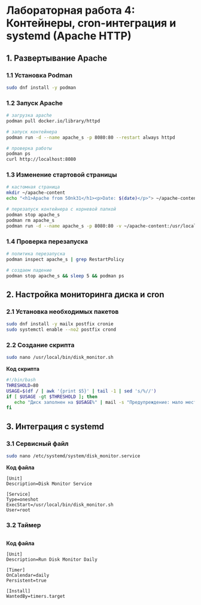 # Лабораторная работа 4: Контейнеры, cron-интеграция и systemd (Apache HTTP)

## 1. Развертывание Apache
### 1.1 Установка Podman
```bash
sudo dnf install -y podman
```

### 1.2 Запуск Apache

```bash
# загрузка apache
podman pull docker.io/library/httpd

# запуск контейнера
podman run -d --name apache_s -p 8080:80 --restart always httpd

# проверка работы
podman ps
curl http://localhost:8080

```

### 1.3 Изменение стартовой страницы
```bash
# кастомная страница
mkdir ~/apache-content
echo "<h1>Apache from 50nk31</h1><p>Date: $(date)</p>"> ~/apache-content/index.html

# перезапуск контейнера с корневой папкой
podman stop apache_s
podman rm apache_s
podman run -d --name apache_s -p 8080:80 -v ~/apache-content:/usr/local/apache2/htdocs --restart always httpd
```

### 1.4 Проверка перезапуска
```bash
# политика перезапуска
podman inspect apache_s | grep RestartPolicy

# создаем падение
podman stop apache_s && sleep 5 && podman ps
```

## 2. Настройка мониторинга диска и cron

### 2.1 Установка необходимых пакетов
```bash
sudo dnf install -y mailx postfix cronie
sudo systemctl enable --no2 postfix crond
```

### 2.2 Создание скрипта

```bash
sudo nano /usr/local/bin/disk_monitor.sh
```
 **Код скрипта**
 ```bash
#!/bin/bash
THRESHOLD=80
USAGE=$(df / | awk '{print $5}' | tail -1 | sed 's/%//')
if [ $USAGE -gt $THRESHOLD ]; then
    echo "Диск заполнен на $USAGE%" | mail -s "Предупреждение: мало места на диске" sonkkkei@bk.ru
fi

```
## 3. Интеграция с systemd
### 3.1 Сервисный файл
```bash
sudo nano /etc/systemd/system/disk_monitor.service
```

**Код файла**
```
[Unit]
Description=Disk Monitor Service

[Service]
Type=oneshot
ExecStart=/usr/local/bin/disk_monitor.sh
User=root
```
### 3.2 Таймер
```bash sudo nano /etc/systemd/system/disk_monitor.timer
```

**Код файла**
```
[Unit]
Description=Run Disk Monitor Daily

[Timer]
OnCalendar=daily
Persistent=true

[Install]
WantedBy=timers.target
```

